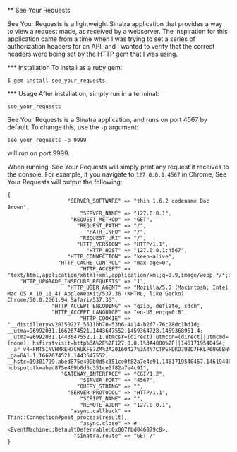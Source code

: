 ** See Your Requests

See Your Requests is a lightweight Sinatra application that provides a way to view a request made,
as received by a webserver. The inspiration for this application came from a time when I was trying
to set a series of authorization headers for an API, and I wanted to verify that the correct headers
were being set by the HTTP gem that I was using.

*** Installation
To install as a ruby gem:
```
$ gem install see_your_requests
```

*** Usage
After installation, simply run in a terminal:
```
see_your_requests
```
See Your Requests is a Sinatra application, and runs on port 4567 by default.
To change this, use the `-p` argument:
```
see_your_requests -p 9999
```
will run on port 9999.

When running, See Your Requests will simply print any request it receives to the console.
For example, if you navigate to `127.0.0.1:4567` in Chrome, See Your Requests will output the following:
```
{
                   "SERVER_SOFTWARE" => "thin 1.6.2 codename Doc Brown",
                       "SERVER_NAME" => "127.0.0.1",
                    "REQUEST_METHOD" => "GET",
                      "REQUEST_PATH" => "/",
                         "PATH_INFO" => "/",
                       "REQUEST_URI" => "/",
                      "HTTP_VERSION" => "HTTP/1.1",
                         "HTTP_HOST" => "127.0.0.1:4567",
                   "HTTP_CONNECTION" => "keep-alive",
                "HTTP_CACHE_CONTROL" => "max-age=0",
                       "HTTP_ACCEPT" => "text/html,application/xhtml+xml,application/xml;q=0.9,image/webp,*/*;q=0.8",
    "HTTP_UPGRADE_INSECURE_REQUESTS" => "1",
                   "HTTP_USER_AGENT" => "Mozilla/5.0 (Macintosh; Intel Mac OS X 10_11_4) AppleWebKit/537.36 (KHTML, like Gecko) Chrome/50.0.2661.94 Safari/537.36",
              "HTTP_ACCEPT_ENCODING" => "gzip, deflate, sdch",
              "HTTP_ACCEPT_LANGUAGE" => "en-US,en;q=0.8",
                       "HTTP_COOKIE" => "__distillery=v20150227_5511bb70-53b6-4a14-b2f7-76c28dc1bd1d; __utma=96992031.1662674521.1443647552.1459364728.1459368951.4; __utmz=96992031.1443647552.1.1.utmcsr=(direct)|utmccn=(direct)|utmcmd=(none); hsfirstvisit=http%3A%2F%2F127.0.0.1%3A4000%2F||1461719540454; __ar_v4=FMTSINVHMREH7CWUKFS7ZM%3A20160427%3A4%7CTPEFDKD7UZD7FKLP6UG6BN%3A20160427%3A4%7CWULMPY2EEBE23N5MXTTUML%3A20160427%3A4; _ga=GA1.1.1662674521.1443647552; __hstc=19301799.abed875e409b0d5c351ce0f82a7e4c91.1461719540457.1461948885341.1461952417243.9; hubspotutk=abed875e409b0d5c351ce0f82a7e4c91",
                 "GATEWAY_INTERFACE" => "CGI/1.2",
                       "SERVER_PORT" => "4567",
                      "QUERY_STRING" => "",
                   "SERVER_PROTOCOL" => "HTTP/1.1",
                       "SCRIPT_NAME" => "",
                       "REMOTE_ADDR" => "127.0.0.1",
                    "async.callback" => Thin::Connection#post_process(result),
                       "async.close" => #<EventMachine::DefaultDeferrable:0x007fbd046879c8>,
                     "sinatra.route" => "GET /"
}
```
